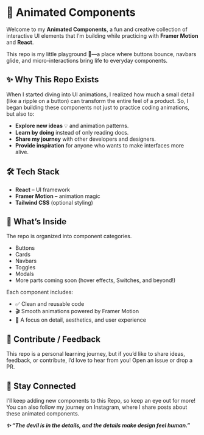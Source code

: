 # 🌟 Animated Components

Welcome to my **Animated Components**, a fun and creative collection of interactive UI elements that I’m building while practicing with **Framer Motion** and **React**.  

This repo is my little playground 🎨—a place where buttons bounce, navbars glide, and micro-interactions bring life to everyday components.  


## ✨ Why This Repo Exists  
When I started diving into UI animations, I realized how much a small detail (like a ripple on a button) can transform the entire feel of a product. So, I began building these components not just to practice coding animations, but also to:  
- **Explore new ideas** 💡 and animation patterns.  
- **Learn by doing** instead of only reading docs.  
- **Share my journey** with other developers and designers.  
- **Provide inspiration** for anyone who wants to make interfaces more alive.  


## 🛠️ Tech Stack  
- **React** – UI framework  
- **Framer Motion** – animation magic  
- **Tailwind CSS** (optional styling)  


## 📂 What’s Inside  
The repo is organized into component categories.  
- Buttons
- Cards
- Navbars
- Toggles
- Modals
- More parts coming soon (hover effects, Switches, and beyond!)

Each component includes:  
- ✅ Clean and reusable code  
- 🎬 Smooth animations powered by Framer Motion  
- 🎨 A focus on detail, aesthetics, and user experience


## 💖 Contribute / Feedback

This repo is a personal learning journey, but if you’d like to share ideas, feedback, or contribute, I’d love to hear from you! Open an issue or drop a PR.


## 🌟 Stay Connected

I’ll keep adding new components to this Repo, so keep an eye out for more! 
You can also follow my journey on Instagram, where I share posts about these animated components.


***✨ “The devil is in the details, and the details make design feel human.”***
